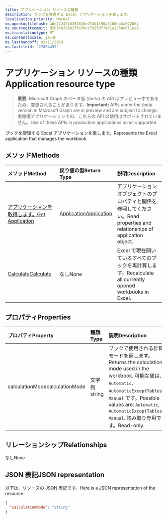 ```yaml
---
title: アプリケーション リソースの種類
description: ブックを管理する Excel アプリケーションを表します。
localization_priority: Normal
ms.openlocfilehash: a8e2124910301818e753b1f90a3168da3a072862
ms.sourcegitcommit: d2b3ca32602ffa76cc7925d7f4d1e2258e611ea5
ms.translationtype: MT
ms.contentlocale: ja-JP
ms.lasthandoff: 01/11/2019
ms.locfileid: "27804439"
---
```

# <a name="application-resource-type"></a><span data-ttu-id="a7276-103">アプリケーション リソースの種類</span><span class="sxs-lookup"><span data-stu-id="a7276-103">Application resource type</span></span>

> <span data-ttu-id="a7276-104">**重要:** Microsoft Graph のベータ版 (/beta) の API はプレビュー中であるため、変更されることがあります。</span><span class="sxs-lookup"><span data-stu-id="a7276-104">**Important:** APIs under the /beta version in Microsoft Graph are in preview and are subject to change.</span></span> <span data-ttu-id="a7276-105">実稼働アプリケーションでの、これらの API の使用はサポートされていません。</span><span class="sxs-lookup"><span data-stu-id="a7276-105">Use of these APIs in production applications is not supported.</span></span>

<span data-ttu-id="a7276-106">ブックを管理する Excel アプリケーションを表します。</span><span class="sxs-lookup"><span data-stu-id="a7276-106">Represents the Excel application that manages the workbook.</span></span>


## <a name="methods"></a><span data-ttu-id="a7276-107">メソッド</span><span class="sxs-lookup"><span data-stu-id="a7276-107">Methods</span></span>

| <span data-ttu-id="a7276-108">メソッド</span><span class="sxs-lookup"><span data-stu-id="a7276-108">Method</span></span>           | <span data-ttu-id="a7276-109">戻り値の型</span><span class="sxs-lookup"><span data-stu-id="a7276-109">Return Type</span></span>    |<span data-ttu-id="a7276-110">説明</span><span class="sxs-lookup"><span data-stu-id="a7276-110">Description</span></span>|
|:---------------|:--------|:----------|
|[<span data-ttu-id="a7276-111">アプリケーションを取得します。</span><span class="sxs-lookup"><span data-stu-id="a7276-111">Get Application</span></span>](../api/excelapplication-get.md) | [<span data-ttu-id="a7276-112">Application</span><span class="sxs-lookup"><span data-stu-id="a7276-112">Application</span></span>](application.md) |<span data-ttu-id="a7276-113">アプリケーション オブジェクトのプロパティと関係を参照してください。</span><span class="sxs-lookup"><span data-stu-id="a7276-113">Read properties and relationships of application object.</span></span>|
|[<span data-ttu-id="a7276-114">Calculate</span><span class="sxs-lookup"><span data-stu-id="a7276-114">Calculate</span></span>](../api/excelapplication-calculate.md)|<span data-ttu-id="a7276-115">なし</span><span class="sxs-lookup"><span data-stu-id="a7276-115">None</span></span>|<span data-ttu-id="a7276-116">Excel で現在開いているすべてのブックを再計算します。</span><span class="sxs-lookup"><span data-stu-id="a7276-116">Recalculate all currently opened workbooks in Excel.</span></span>|

## <a name="properties"></a><span data-ttu-id="a7276-117">プロパティ</span><span class="sxs-lookup"><span data-stu-id="a7276-117">Properties</span></span>
| <span data-ttu-id="a7276-118">プロパティ</span><span class="sxs-lookup"><span data-stu-id="a7276-118">Property</span></span>     | <span data-ttu-id="a7276-119">種類</span><span class="sxs-lookup"><span data-stu-id="a7276-119">Type</span></span>   |<span data-ttu-id="a7276-120">説明</span><span class="sxs-lookup"><span data-stu-id="a7276-120">Description</span></span>|
|:---------------|:--------|:----------|
|<span data-ttu-id="a7276-121">calculationMode</span><span class="sxs-lookup"><span data-stu-id="a7276-121">calculationMode</span></span>|<span data-ttu-id="a7276-122">文字列</span><span class="sxs-lookup"><span data-stu-id="a7276-122">string</span></span>|<span data-ttu-id="a7276-123">ブックで使用される計算モードを返します。</span><span class="sxs-lookup"><span data-stu-id="a7276-123">Returns the calculation mode used in the workbook.</span></span> <span data-ttu-id="a7276-124">可能な値は、`Automatic`、`AutomaticExceptTables`、`Manual` です。</span><span class="sxs-lookup"><span data-stu-id="a7276-124">Possible values are: `Automatic`, `AutomaticExceptTables`, `Manual`.</span></span> <span data-ttu-id="a7276-125">読み取り専用です。</span><span class="sxs-lookup"><span data-stu-id="a7276-125">Read-only.</span></span>|

## <a name="relationships"></a><span data-ttu-id="a7276-126">リレーションシップ</span><span class="sxs-lookup"><span data-stu-id="a7276-126">Relationships</span></span>
<span data-ttu-id="a7276-127">なし</span><span class="sxs-lookup"><span data-stu-id="a7276-127">None</span></span>


## <a name="json-representation"></a><span data-ttu-id="a7276-128">JSON 表記</span><span class="sxs-lookup"><span data-stu-id="a7276-128">JSON representation</span></span>

<span data-ttu-id="a7276-129">以下は、リソースの JSON 表記です。</span><span class="sxs-lookup"><span data-stu-id="a7276-129">Here is a JSON representation of the resource.</span></span>

<!-- {
  "blockType": "resource",
  "optionalProperties": [

  ],
  "@odata.type": "microsoft.graph.application"
}-->

```json
{
  "calculationMode": "string"
}

```

<!-- uuid: 8fcb5dbc-d5aa-4681-8e31-b001d5168d79
2015-10-25 14:57:30 UTC -->
<!-- {
  "type": "#page.annotation",
  "description": "Application resource",
  "keywords": "",
  "section": "documentation",
  "tocPath": ""
}-->
